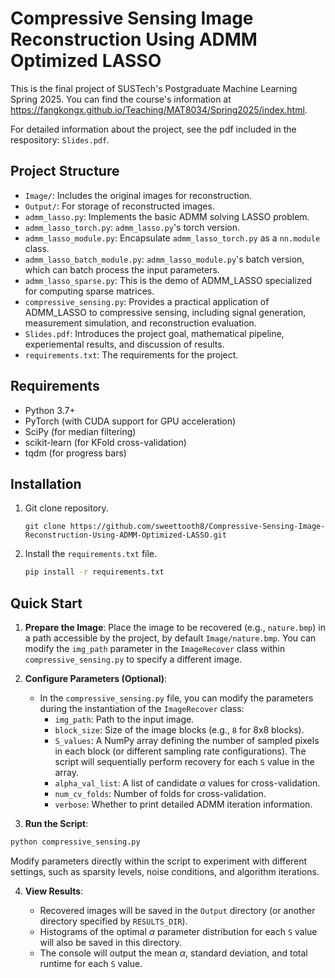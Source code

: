 # Compressive Sensing Image Reconstruction Using ADMM Optimized LASSO
This is the final project of SUSTech's Postgraduate Machine Learning Spring 2025. You can find the course's information at https://fangkongx.github.io/Teaching/MAT8034/Spring2025/index.html. 

For detailed information about the project, see the pdf included in the respository:  `Slides.pdf`.

## Project Structure

- `Image/`: Includes the original images for reconstruction.
- `Output/`: For storage of reconstructed images.
- `admm_lasso.py`: Implements the basic ADMM solving LASSO problem.
- `admm_lasso_torch.py`: `admm_lasso.py`'s torch version.
- `admm_lasso_module.py`: Encapsulate `admm_lasso_torch.py` as a `nn.module` class. 
- `admm_lasso_batch_module.py`: `admm_lasso_module.py`'s batch version, which can batch process the input parameters.
- `admm_lasso_sparse.py`: This is the demo of ADMM_LASSO specialized for computing sparse matrices.
- `compressive_sensing.py`: Provides a practical application of ADMM_LASSO to compressive sensing, including signal generation, measurement simulation, and reconstruction evaluation.
- `Slides.pdf`: Introduces the project goal, mathematical pipeline, experiemental results, and discussion of results.
- `requirements.txt`: The requirements for the project.

## Requirements

- Python 3.7+
- PyTorch (with CUDA support for GPU acceleration)
- SciPy (for median filtering)
- scikit-learn (for KFold cross-validation)
- tqdm (for progress bars)

## Installation

1. Git clone repository.

   ```
   git clone https://github.com/sweettooth8/Compressive-Sensing-Image-Reconstruction-Using-ADMM-Optimized-LASSO.git
   ```

2. Install the `requirements.txt` file.

   ```bash
   pip install -r requirements.txt
   ```

## Quick Start

1. **Prepare the Image**: Place the image to be recovered (e.g., `nature.bmp`) in a path accessible by the project, by default `Image/nature.bmp`. You can modify the `img_path` parameter in the `ImageRecover` class within `compressive_sensing.py` to specify a different image.
2. **Configure Parameters (Optional)**:
   - In the `compressive_sensing.py` file, you can modify the parameters during the instantiation of the `ImageRecover` class:
     - `img_path`: Path to the input image.
     - `block_size`: Size of the image blocks (e.g., `8` for 8x8 blocks).
     - `S_values`: A NumPy array defining the number of sampled pixels in each block (or different sampling rate configurations). The script will sequentially perform recovery for each `S` value in the array.
     - `alpha_val_list`: A list of candidate $\alpha$ values for cross-validation.
     - `num_cv_folds`: Number of folds for cross-validation.
     - `verbose`: Whether to print detailed ADMM iteration information.

3. **Run the Script**:

```bash
python compressive_sensing.py
```

Modify parameters directly within the script to experiment with different settings, such as sparsity levels, noise conditions, and algorithm iterations.

4. **View Results**:

   - Recovered images will be saved in the `Output` directory (or another directory specified by `RESULTS_DIR`).
   - Histograms of the optimal $\alpha$ parameter distribution for each `S` value will also be saved in this directory.
   - The console will output the mean $\alpha$, standard deviation, and total runtime for each `S` value.

   
